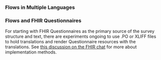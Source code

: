 ### Flows in Multiple Languages



### Flows and FHIR Questionnaires

For starting with FHIR Questionnaires as the primary source of the survey structure and text, there are experiments ongoing to use .PO or XLIFF files to hold translations and render Questionnaire resources with the translations. See [this discussion on the FHIR chat](https://chat.fhir.org/#narrow/stream/179255-questionnaire/topic/multi-language.20questionnaires) for more about implementation methods.
